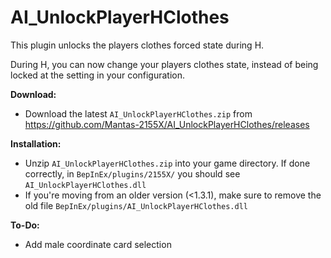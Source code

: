 # AI_UnlockPlayerHClothes  
This plugin unlocks the players clothes forced state during H.  

During H, you can now change your players clothes state, instead of being locked at the setting in your configuration.

**Download:**  
* Download the latest `AI_UnlockPlayerHClothes.zip` from https://github.com/Mantas-2155X/AI_UnlockPlayerHClothes/releases  

**Installation:**  
* Unzip `AI_UnlockPlayerHClothes.zip` into your game directory. If done correctly, in `BepInEx/plugins/2155X/` you should see `AI_UnlockPlayerHClothes.dll`  
* If you're moving from an older version (<1.3.1), make sure to remove the old file `BepInEx/plugins/AI_UnlockPlayerHClothes.dll`  

**To-Do:**  
* Add male coordinate card selection  
